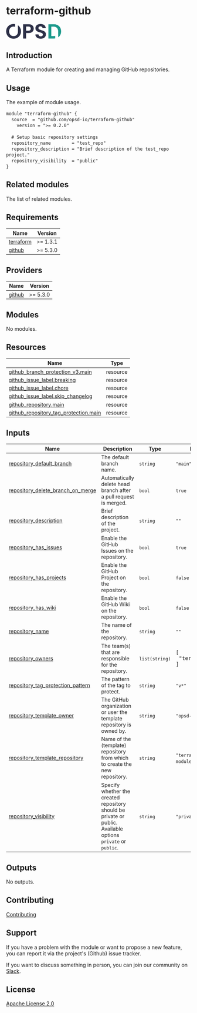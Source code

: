 # terraform-github

<a href="https://www.opsd.io" target="_blank"><img alt="OPSd" src=".github/img/OPSD_logo.svg" width="150px"></a>

## Introduction

A Terraform module for creating and managing GitHub repositories.

## Usage

The example of module usage.

```
module "terraform-github" {
  source  = "github.com/opsd-io/terraform-github"
	version = ">= 0.2.0"

  # Setup basic repository settings
  repository_name        = "test_repo"
  repository_description = "Brief description of the test_repo project."
  repository_visibility  = "public"
}
```

## Related modules

The list of related modules.

<!-- BEGIN_TF_DOCS -->
## Requirements

| Name | Version |
|------|---------|
| <a name="requirement_terraform"></a> [terraform](#requirement\_terraform) | >= 1.3.1 |
| <a name="requirement_github"></a> [github](#requirement\_github) | >= 5.3.0 |

## Providers

| Name | Version |
|------|---------|
| <a name="provider_github"></a> [github](#provider\_github) | >= 5.3.0 |

## Modules

No modules.

## Resources

| Name | Type |
|------|------|
| [github_branch_protection_v3.main](https://registry.terraform.io/providers/integrations/github/latest/docs/resources/branch_protection_v3) | resource |
| [github_issue_label.breaking](https://registry.terraform.io/providers/integrations/github/latest/docs/resources/issue_label) | resource |
| [github_issue_label.chore](https://registry.terraform.io/providers/integrations/github/latest/docs/resources/issue_label) | resource |
| [github_issue_label.skip_changelog](https://registry.terraform.io/providers/integrations/github/latest/docs/resources/issue_label) | resource |
| [github_repository.main](https://registry.terraform.io/providers/integrations/github/latest/docs/resources/repository) | resource |
| [github_repository_tag_protection.main](https://registry.terraform.io/providers/integrations/github/latest/docs/resources/repository_tag_protection) | resource |

## Inputs

| Name | Description | Type | Default | Required |
|------|-------------|------|---------|:--------:|
| <a name="input_repository_default_branch"></a> [repository\_default\_branch](#input\_repository\_default\_branch) | The default branch name. | `string` | `"main"` | no |
| <a name="input_repository_delete_branch_on_merge"></a> [repository\_delete\_branch\_on\_merge](#input\_repository\_delete\_branch\_on\_merge) | Automatically delete head branch after a pull request is merged. | `bool` | `true` | no |
| <a name="input_repository_description"></a> [repository\_description](#input\_repository\_description) | Brief description of the project. | `string` | `""` | no |
| <a name="input_repository_has_issues"></a> [repository\_has\_issues](#input\_repository\_has\_issues) | Enable the GitHub Issues on the repository. | `bool` | `true` | no |
| <a name="input_repository_has_projects"></a> [repository\_has\_projects](#input\_repository\_has\_projects) | Enable the GitHub Project on the repository. | `bool` | `false` | no |
| <a name="input_repository_has_wiki"></a> [repository\_has\_wiki](#input\_repository\_has\_wiki) | Enable the GitHub Wiki on the repository. | `bool` | `false` | no |
| <a name="input_repository_name"></a> [repository\_name](#input\_repository\_name) | The name of the repository. | `string` | `""` | no |
| <a name="input_repository_owners"></a> [repository\_owners](#input\_repository\_owners) | The team(s) that are responsible for the repository. | `list(string)` | <pre>[<br>  "terraformers"<br>]</pre> | no |
| <a name="input_repository_tag_protection_pattern"></a> [repository\_tag\_protection\_pattern](#input\_repository\_tag\_protection\_pattern) | The pattern of the tag to protect. | `string` | `"v*"` | no |
| <a name="input_repository_template_owner"></a> [repository\_template\_owner](#input\_repository\_template\_owner) | The GitHub organization or user the template repository is owned by. | `string` | `"opsd-io"` | no |
| <a name="input_repository_template_repository"></a> [repository\_template\_repository](#input\_repository\_template\_repository) | Name of the (template) repository from which to create the new repository. | `string` | `"terraform-module-template"` | no |
| <a name="input_repository_visibility"></a> [repository\_visibility](#input\_repository\_visibility) | Specify whether the created repository should be private or public. Available options `private` or `public`. | `string` | `"private"` | no |

## Outputs

No outputs.
<!-- END_TF_DOCS -->

## Contributing

[Contributing](CONTRIBUTING.md)

## Support

If you have a problem with the module or want to propose a new feature, you can report it via the project's (Github) issue tracker.

If you want to discuss something in person, you can join our community on [Slack](https://join.slack.com/t/opsd-community/signup).

## License

[Apache License 2.0](LICENSE)
